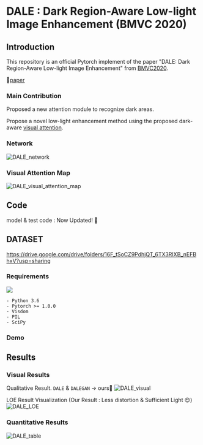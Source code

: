 # DALE : Dark Region-Aware Low-light Image Enhancement (BMVC 2020)
## Introduction
This repository is an official Pytorch implement of the paper "DALE: Dark Region-Aware Low-light Image Enhancement" from [BMVC2020](https://bmvc2020.github.io/). 

📣[paper](https://arxiv.org/abs/2008.12493)

### Main Contribution

Proposed a new attention module to recognize dark areas.

Propose a novel low-light enhancement method using the proposed dark-aware [visual attention](#visual-attention-map).


### Network
![DALE_network](https://user-images.githubusercontent.com/28749482/90978985-a7b41300-e58c-11ea-9b81-c0b6e4afdcf4.JPG)

### Visual Attention Map
![DALE_visual_attention_map](https://user-images.githubusercontent.com/28749482/90980969-50686f80-e599-11ea-8ba4-526152f79397.JPG)

## Code
model & test code : Now Updated! 🎈

## DATASET
https://drive.google.com/drive/folders/16F_tSoCZ9PdhjQT_6TX3RIXB_nEFBhxV?usp=sharing

### Requirements
![](https://img.shields.io/badge/OS-Win10-green.svg) 
```
- Python 3.6
- Pytorch >= 1.0.0
- Visdom
- PIL
- SciPy
```

### Demo


## Results

### Visual Results
Qualitative Result. `DALE` & `DALEGAN` -> ours🧐
![DALE_visual](https://user-images.githubusercontent.com/28749482/90978820-8acb1000-e58b-11ea-87de-e93a430aff39.JPG)

LOE Result Visualization (Our Result : Less distortion & Sufficient Light 😍)
![DALE_LOE](https://user-images.githubusercontent.com/28749482/90978871-ed241080-e58b-11ea-929c-b30087ed5058.JPG)

### Quantitative Results
![DALE_table](https://user-images.githubusercontent.com/28749482/90978461-155e4000-e589-11ea-9cab-52024af8daf6.JPG)
